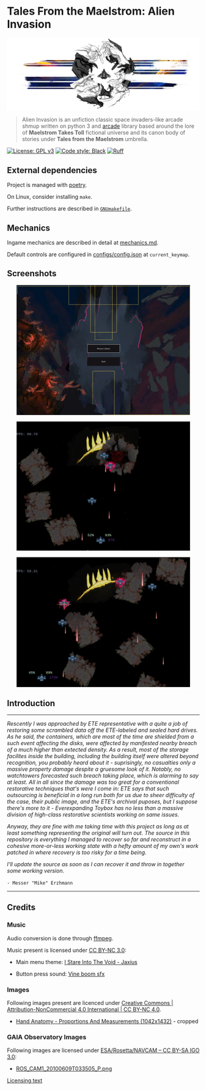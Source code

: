 # Tales From the Maelstrom: Alien Invasion

<p align="center">
    <img src="./docs/imgs/sh_4.png" alt="arc" style="display: block; margin: auto; "/>
</p>

> Alien Invasion is an unfiction classic space invaders-like arcade shmup written on python 3 and [arcade](https://github.com/pythonarcade/arcade) library based around the lore of **Maelstrom Takes Toll** fictional universe and its canon body of stories under **Tales from the Maelstrom** umbrella.

[![License: GPL v3](https://img.shields.io/badge/License-GPL%20v3-blue.svg)](https://www.gnu.org/licenses/gpl-3.0)
[![Code style: Black](https://img.shields.io/badge/code%20style-Black-000000.svg)](https://github.com/psf/black)
[![Ruff](https://img.shields.io/endpoint?url=https://raw.githubusercontent.com/charliermarsh/ruff/main/assets/badge/v1.json)](https://github.com/charliermarsh/ruff)

## External dependencies

Project is managed with [poetry](https://python-poetry.org/docs/#installation).

On Linux, consider installing `make`.

Further instructions are described in [`GNUmakefile`](./GNUmakefile).

## Mechanics

Ingame mechanics are described in detail at [mechanics.md](docs/mechanics.md).

Default controls are configured in [configs/config.json](configs/config.json) at `current_keymap`.

## Screenshots


<p align="center">
    <img src="./docs/imgs/s1.png" style="width: 90%; display: block; margin: auto; "/>
    <br>
    <img src="./docs/imgs/s2.png" style="width: 90%; display: block; margin: auto; "/>
    <br>
    <img src="./docs/imgs/s3.png" style="width: 90%; display: block; margin: auto; "/>
</p>

## Introduction

---

_Rescently I was approached by ETE representative with a quite a job of restoring some scrambled data off the ETE-labeled and sealed hard drives. As he said, the containers, which are most of the time are shielded from a such event affecting the disks, were affected by manifested nearby breach of a much higher than extected density. As a result, most of the storage facilites inside the building, including the building itself were altered beyond recognition, you probably heard about it - suprisingly, no casualties only a massive property damage despite a gruesome look of it. Notably, no watchtowers forecasted such breach taking place, which is alarming to say at least. All in all since the damage was too great for a conventional restorative techniques that's were I come in: ETE says that such outsourcing is beneficial in a long run both for us due to sheer difficulty of the case, their public image, and the ETE's archival puposes, but I suppose there's more to it - Everexpanding Toybox has no less than a massive division of high-class restorative scientists working on same issues._

_Anyway, they are fine with me taking time with this project as long as at least something representing the original will turn out. The source in this repository is everything I managed to recover so far and reconstruct in a cohesive more-or-less working state with a hefty amount of my own's work patched in where recovery is too risky for a time being._

_I'll update the source as soon as I can recover it and throw in together some working version._

`- Messer "Mike" Erzhmann`

---

## Credits

### Music

Audio conversion is done through [ffmpeg](https://ffmpeg.org).

Music present is licensed under [CC BY-NC 3.0](https://creativecommons.org/licenses/by-nc/3.0/):

- Main menu theme: [I Stare Into The Void - Jaxius](https://mixmastermusic2021.bandcamp.com/track/i-stare-into-the-void)
<!-- - Main menu theme: [Maid Dresses - ILLUSIONS (2022) - pandora box](https://maiddresses.bandcamp.com/track/pandora-box) -->
- Button press sound: [Vine boom sfx](https://www.youtube.com/watch?v=Oc7Cin_87H4)

### Images

Following images present are licenced under [Creative Commons | Attribution-NonCommercial 4.0 International | CC BY-NC 4.0](https://creativecommons.org/licenses/by-nc/4.0).

- [Hand Anatomy - Proportions And Measurements (1042x1432)](http://getdrawings.com/get-drawing#hand-anatomy-drawing-37.jpg) - cropped

### GAIA Observatory Images

Following images are licensed under [ESA/Rosetta/NAVCAM – CC BY-SA IGO 3.0](https://imagearchives.esac.esa.int/index.php?/page/copyright_information):

- [ROS_CAM1_20100609T033505_P.png](https://imagearchives.esac.esa.int/picture.php?/6029/category/45)

[Licensing text](https://creativecommons.org/licenses/by-sa/3.0/igo/)
